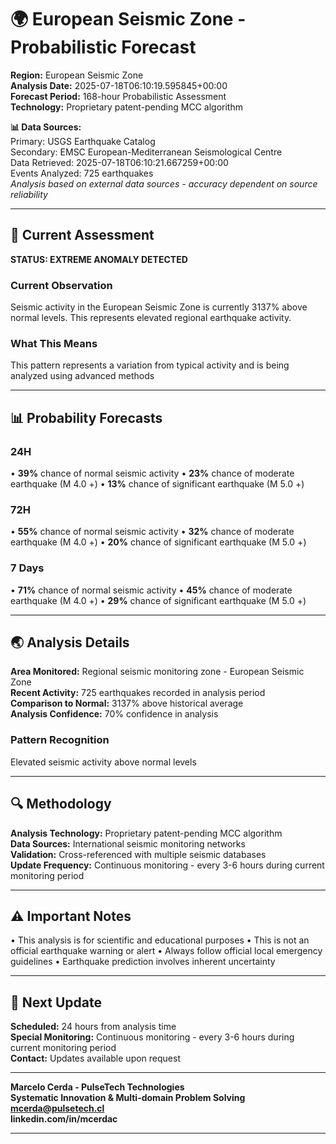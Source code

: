 # 🌍 European Seismic Zone - Probabilistic Forecast

**Region:** European Seismic Zone  
**Analysis Date:** 2025-07-18T06:10:19.595845+00:00  
**Forecast Period:** 168-hour Probabilistic Assessment  
**Technology:** Proprietary patent-pending MCC algorithm  

**📊 Data Sources:**  
Primary: USGS Earthquake Catalog  
Secondary: EMSC European-Mediterranean Seismological Centre  
Data Retrieved: 2025-07-18T06:10:21.667259+00:00  
Events Analyzed: 725 earthquakes  
*Analysis based on external data sources - accuracy dependent on source reliability*

---

## 🎯 Current Assessment

**STATUS: EXTREME ANOMALY DETECTED**

### Current Observation
Seismic activity in the European Seismic Zone is currently 3137% above normal levels. This represents elevated regional earthquake activity.

### What This Means
This pattern represents a variation from typical activity and is being analyzed using advanced methods

---

## 📊 Probability Forecasts

### 24H
• **39%** chance of normal seismic activity
• **23%** chance of moderate earthquake (M 4.0 +)
• **13%** chance of significant earthquake (M 5.0 +)

### 72H
• **55%** chance of normal seismic activity
• **32%** chance of moderate earthquake (M 4.0 +)
• **20%** chance of significant earthquake (M 5.0 +)

### 7 Days
• **71%** chance of normal seismic activity
• **45%** chance of moderate earthquake (M 4.0 +)
• **29%** chance of significant earthquake (M 5.0 +)

---

## 🌏 Analysis Details
**Area Monitored:** Regional seismic monitoring zone - European Seismic Zone  
**Recent Activity:** 725 earthquakes recorded in analysis period  
**Comparison to Normal:** 3137% above historical average  
**Analysis Confidence:** 70% confidence in analysis  

### Pattern Recognition
Elevated seismic activity above normal levels

---

## 🔍 Methodology
**Analysis Technology:** Proprietary patent-pending MCC algorithm  
**Data Sources:** International seismic monitoring networks  
**Validation:** Cross-referenced with multiple seismic databases  
**Update Frequency:** Continuous monitoring - every 3-6 hours during current monitoring period  

---

## ⚠️ Important Notes
• This analysis is for scientific and educational purposes
• This is not an official earthquake warning or alert
• Always follow official local emergency guidelines
• Earthquake prediction involves inherent uncertainty

---

## 📅 Next Update
**Scheduled:** 24 hours from analysis time  
**Special Monitoring:** Continuous monitoring - every 3-6 hours during current monitoring period  
**Contact:** Updates available upon request  

---

**Marcelo Cerda - PulseTech Technologies**  
**Systematic Innovation & Multi-domain Problem Solving**  
**mcerda@pulsetech.cl**  
**linkedin.com/in/mcerdac**

---
